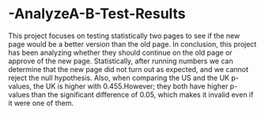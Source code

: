 # -AnalyzeA-B-Test-Results
This project focuses on testing statistically two pages to see if the new page would be a better version than the old page. 
In conclusion, this project has been analyzing whether they should continue on the old page or approve of the new page. Statistically, after running numbers we can determine that the new page did not turn out as expected, and we cannot reject the null hypothesis. Also, when comparing the US and the UK p-values, the UK is higher with 0.455.However; they both have higher p-values than the significant difference of 0.05, which makes it invalid even if it were one of them.
